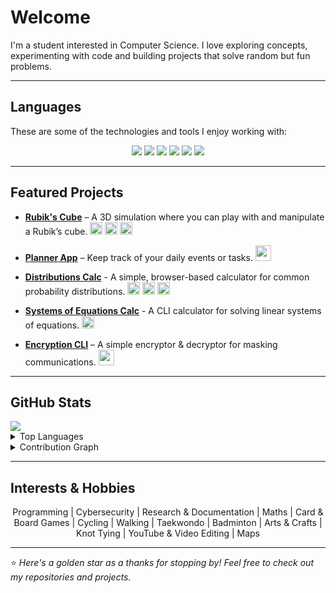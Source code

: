 # Welcome

I'm a student interested in Computer Science. I love exploring concepts, experimenting with code and building projects that solve random but fun problems.  

---

## Languages

<link rel="stylesheet" type='text/css' href="https://cdn.jsdelivr.net/gh/devicons/devicon@latest/devicon.min.css" />

These are some of the technologies and tools I enjoy working with:  

<p align="center">
  <img src="https://img.shields.io/badge/-Python-3776AB?style=for-the-badge&logo=python&logoColor=white" />
  <img src="https://img.shields.io/badge/-C++-00599C?style=for-the-badge&logo=cplusplus&logoColor=white" />
  <img src="https://img.shields.io/badge/-HTML5-E34F26?style=for-the-badge&logo=html5&logoColor=white" />
  <img src="https://img.shields.io/badge/-CSS3-1572B6?style=for-the-badge&logo=css3&logoColor=white" />
  <img src="https://img.shields.io/badge/-Pseudocode-808080?style=for-the-badge&logo=codepen&logoColor=white" />
  <img src="https://img.shields.io/badge/-LaTeX-008080?style=for-the-badge&logo=latex&logoColor=white" />
</p>

---

## Featured Projects  

- **[Rubik's Cube](https://official-user-shabab.github.io/Rubix-Cube/)** – A 3D simulation where you can play with and manipulate a Rubik’s cube. <img src="https://cdn.jsdelivr.net/gh/devicons/devicon/icons/html5/html5-original.svg" width="20" height="20"/> <img src="https://cdn.jsdelivr.net/gh/devicons/devicon/icons/css3/css3-original.svg" width="20" height="20"/> <img src="https://cdn.jsdelivr.net/gh/devicons/devicon/icons/javascript/javascript-original.svg" width="20" height="20"/>

- **[Planner App](https://github.com/Official-User-Shabab/Basic-Planner-App)** – Keep track of your daily events or tasks. <img src="https://cdn.jsdelivr.net/gh/devicons/devicon/icons/python/python-original.svg" width="25" height="25"/>

- **[Distributions Calc](https://official-user-shabab.github.io/Statistics-Distibutions-Calculator/)** - A simple, browser-based calculator for common probability distributions. <img src="https://cdn.jsdelivr.net/gh/devicons/devicon/icons/html5/html5-original.svg" width="20" height="20"/> <img src="https://cdn.jsdelivr.net/gh/devicons/devicon/icons/css3/css3-original.svg" width="20" height="20"/> <img src="https://cdn.jsdelivr.net/gh/devicons/devicon/icons/javascript/javascript-original.svg" width="20" height="20"/>

- **[Systems of Equations Calc](https://github.com/Official-User-Shabab/Linear-Systems-of-Equations)** - A CLI calculator for solving linear systems of equations. <img src="https://cdn.jsdelivr.net/gh/devicons/devicon/icons/fortran/fortran-original.svg" width="20" height="20"/>

- **[Encryption CLI](https://github.com/Official-User-Shabab/Encode-Decode-1)** – A simple encryptor & decryptor for masking communications. <img src="https://cdn.jsdelivr.net/gh/devicons/devicon/icons/python/python-original.svg" width="25" height="25"/>

---

## GitHub Stats

<img src="https://visitor-badge.laobi.icu/badge?page_id=Official-User-Shabab&style=flat-square&label=Profile+Views&color=blue" />

<details>
  <summary>Top Languages</summary>
  <p align="center">
    <img src="https://github-readme-stats-nine-amber-67.vercel.app/api/top-langs/?username=Official-User-Shabab&layout=compact&theme=radical" />
  </p>
</details>

<details>
  <summary>Contribution Graph</summary>
  <p align="center">
    <img src="https://github-readme-activity-graph.vercel.app/graph?username=Official-User-Shabab&theme=react-dark" />
  </p>
</details>

---

## Interests & Hobbies

<p align="center">
Programming | Cybersecurity | Research & Documentation | Maths | Card & Board Games | Cycling | Walking | Taekwondo | Badminton | Arts & Crafts | Knot Tying | YouTube & Video Editing | Maps
</p>

---

⭐️ *Here's a golden star as a thanks for stopping by! Feel free to check out my repositories and projects.*
